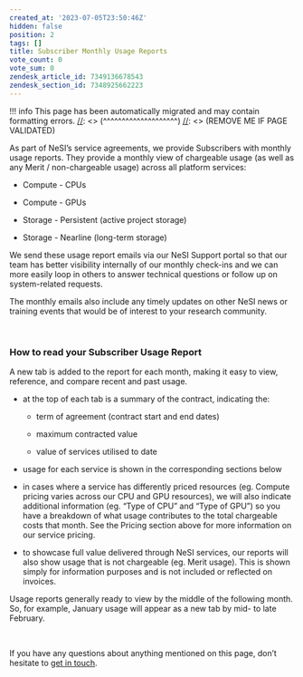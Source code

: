 ```yaml
---
created_at: '2023-07-05T23:50:46Z'
hidden: false
position: 2
tags: []
title: Subscriber Monthly Usage Reports
vote_count: 0
vote_sum: 0
zendesk_article_id: 7349136678543
zendesk_section_id: 7348925662223
---
```




[//]: <> (REMOVE ME IF PAGE VALIDATED)
[//]: <> (vvvvvvvvvvvvvvvvvvvv)
!!! info
    This page has been automatically migrated and may contain formatting errors.
[//]: <> (^^^^^^^^^^^^^^^^^^^^)
[//]: <> (REMOVE ME IF PAGE VALIDATED)

As part of NeSI’s service agreements, we provide Subscribers with
monthly usage reports. They provide a monthly view of chargeable usage
(as well as any Merit / non-chargeable usage) across all platform
services:

-   Compute - CPUs

-   Compute - GPUs

-   Storage - Persistent (active project storage)

-   Storage - Nearline (long-term storage)

We send these usage report emails via our NeSI Support portal so that
our team has better visibility internally of our monthly check-ins and
we can more easily loop in others to answer technical questions or
follow up on system-related requests.

The monthly emails also include any timely updates on other NeSI news or
training events that would be of interest to your research community.

 

### How to read your Subscriber Usage Report

A new tab is added to the report for each month, making it easy to view,
reference, and compare recent and past usage.

-   at the top of each tab is a summary of the contract, indicating the:

    -   term of agreement (contract start and end dates)

    -   maximum contracted value

    -   value of services utilised to date

-   usage for each service is shown in the corresponding sections below

-   in cases where a service has differently priced resources (eg.
    Compute pricing varies across our CPU and GPU resources), we will
    also indicate additional information (eg. “Type of CPU” and “Type of
    GPU”) so you have a breakdown of what usage contributes to the total
    chargeable costs that month. See the Pricing section above for more
    information on our service pricing.

-   to showcase full value delivered through NeSI services, our reports
    will also show usage that is not chargeable (eg. Merit usage). This
    is shown simply for information purposes and is not included or
    reflected on invoices.

Usage reports generally ready to view by the middle of the following
month. So, for example, January usage will appear as a new tab by mid-
to late February.

 

If you have any questions about anything mentioned on this page, don’t
hesitate to [get in touch](mailto:info@nesi.org.nz).
